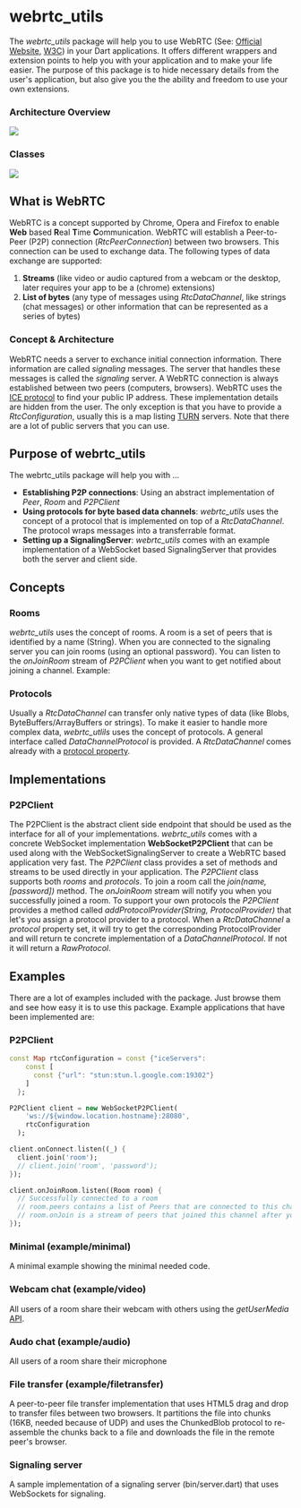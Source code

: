 # webrtc_utils

The *webrtc_utils* package will help you to use WebRTC (See: [Official Website](http://www.webrtc.org/), [W3C](http://www.w3.org/TR/webrtc/)) in your Dart applications. It offers different wrappers and extension points to help you with your application and to make your life easier. The purpose of this package is to hide necessary details from the user's application, but also give you the the ability and freedom to use your own extensions.

### Architecture Overview

![](https://github.com/roberthartung/webrtc_utils/blob/master/doc/architecture.png)

### Classes

![](https://github.com/roberthartung/webrtc_utils/blob/master/doc/classes.png)

## What is WebRTC

WebRTC is a concept supported by Chrome, Opera and Firefox to enable **Web** based **R**eal **T**ime **C**ommunication. WebRTC will establish a Peer-to-Peer (P2P) connection (*RtcPeerConnection*) between two browsers. This connection can be used to exchange data. The following types of data exchange are supported:

1. **Streams** (like video or audio captured from a webcam or the desktop, later requires your app to be a (chrome) extensions) 
2. **List of bytes** (any type of messages using *RtcDataChannel*, like strings (chat messages) or other information that can be represented as a series of bytes)

### Concept & Architecture

WebRTC needs a server to exchance initial connection information. There information are called *signaling* messages. The server that handles these messages is called the *signaling* server. A WebRTC connection is always established between two peers (computers, browsers). WebRTC uses the [ICE protocol](en.wikipedia.org/wiki/Interactive_Connectivity_Establishment) to find your public IP address. These implementation details are hidden from the user. The only exception is that you have to provide a *RtcConfiguration*, usually this is a map listing [TURN](http://en.wikipedia.org/wiki/Traversal_Using_Relays_around_NAT) servers. Note that there are a lot of public servers that you can use.

## Purpose of webrtc_utils

The webrtc_utils package will help you with ...

- **Establishing P2P connections**: Using an abstract implementation of *Peer*, *Room* and *P2PClient*
- **Using protocols for byte based data channels**: *webrtc_utils* uses the concept of a protocol that is implemented on top of a *RtcDataChannel*. The protocol wraps messages into a transferrable format.
- **Setting up a SignalingServer**: *webrtc_utils* comes with an example implementation of a WebSocket based SignalingServer that provides both the server and client side.

## Concepts

### Rooms

*webrtc_utils* uses the concept of rooms. A room is a set of peers that is identified by a name (String). When you are connected to the signaling server you can join rooms (using an optional password). You can listen to the *onJoinRoom* stream of *P2PClient* when you want to get notified about joining a channel. Example:

### Protocols

Usually a *RtcDataChannel* can transfer only native types of data (like Blobs, ByteBuffers/ArrayBuffers or strings). To make it easier to handle more complex data, *webrtc_utlils* uses the concept of protocols. A general interface called *DataChannelProtocol* is provided. A *RtcDataChannel* comes already with a [protocol property](http://w3c.github.io/webrtc-pc/#widl-RTCDataChannel-protocol). 

## Implementations

### P2PClient

The P2PClient is the abstract client side endpoint that should be used as the interface for all of your implementations. *webrtc_utils* comes with a concrete WebSocket implementation **WebSocketP2PClient** that can be used along with the WebSocketSignalingServer to create a WebRTC based application very fast. The *P2PClient* class provides a set of methods and streams to be used directly in your application. The *P2PClient* class supports both *rooms* and *protocols*. To join a room call the *join(name, [password])* method. The *onJoinRoom* stream will notify you when you successfully joined a room. To support your own protocols the *P2PClient* provides a method called *addProtocolProvider(String, ProtocolProvider)* that let's you assign a protocol provider to a protocol. When a *RtcDataChannel* a *protocol* property set, it will try to get the corresponding ProtocolProvider and will return te concrete implementation of a *DataChannelProtocol*. If not it will return a *RawProtocol*.

## Examples

There are a lot of examples included with the package. Just browse them and see how easy it is to use this package. Example applications that have been implemented are:

### P2PClient

```dart
const Map rtcConfiguration = const {"iceServers":
    const [
      const {"url": "stun:stun.l.google.com:19302"}
    ]
  };

P2PClient client = new WebSocketP2PClient(
    'ws://${window.location.hostname}:28080',
    rtcConfiguration
  );

client.onConnect.listen((_) {
  client.join('room');
  // client.join('room', 'password');
});

client.onJoinRoom.listen((Room room) {
  // Successfully connected to a room
  // room.peers contains a list of Peers that are connected to this channel
  // room.onJoin is a stream of peers that joined this channel after you
});
```

### Minimal (example/minimal)

A minimal example showing the minimal needed code.

### Webcam chat (example/video)

All users of a room share their webcam with others using the *getUserMedia* [API](http://w3c.github.io/mediacapture-main/getusermedia.html).

### Audo chat (example/audio)

All users of a room share their microphone

### File transfer (example/filetransfer)

A peer-to-peer file transfer implementation that uses HTML5 drag and drop to transfer files between two browsers. It partitions the file into chunks (16KB, needed because of UDP) and uses the ChunkedBlob protocol to re-assemble the chunks back to a file and downloads the file in the remote peer's browser.

### Signaling server

A sample implementation of a signaling server (bin/server.dart) that uses WebSockets for signaling.
